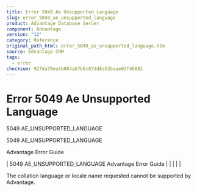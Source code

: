 ```yaml
---
title: Error 5049 Ae Unsupported Language
slug: error_5049_ae_unsupported_language
product: Advantage Database Server
component: Advantage
version: "12"
category: Reference
original_path_html: error_5049_ae_unsupported_language.htm
source: Advantage CHM
tags:
  - error
checksum: 927da70ea4b084ab7b6c87dd8a52baae03f46081
---
```


# Error 5049 Ae Unsupported Language

5049 AE\_UNSUPPORTED\_LANGUAGE

5049 AE\_UNSUPPORTED\_LANGUAGE

Advantage Error Guide

| 5049 AE\_UNSUPPORTED\_LANGUAGE  Advantage Error Guide |  |  |  |  |

The collation language or locale name requested cannot be supported by Advantage.
